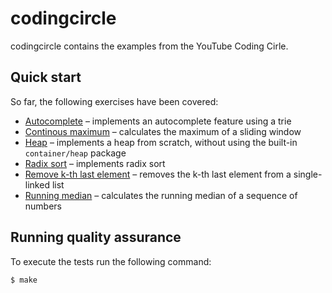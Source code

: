 # codingcircle

codingcircle contains the examples from the YouTube Coding Cirle.

## Quick start

So far, the following exercises have been covered:

- [Autocomplete](./autocomplete/) – implements an autocomplete feature using a trie
- [Continous maximum](./continuousmax/) – calculates the maximum of a sliding window
- [Heap](./heap/) – implements a heap from scratch, without using the built-in `container/heap` package
- [Radix sort](./radixsort/) – implements radix sort
- [Remove k-th last element](./removekthlastelement/) – removes the k-th last element from a single-linked list
- [Running median](./runningmedian/) – calculates the running median of a sequence of numbers

## Running quality assurance

To execute the tests run the following command:

```shell
$ make
```
